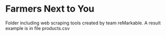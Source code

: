 # Farmers Next to You

Folder including web scraping tools created by team reMarkable.
A result example is in file products.csv
